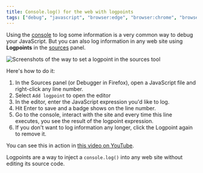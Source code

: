 ```yaml
---
title: Console.log() for the web with logpoints
tags: ["debug", "javascript", "browser:edge", "browser:chrome", "browser:firefox", "browser:safari"]
---
```

Using the [console](https://docs.microsoft.com/microsoft-edge/devtools-guide-chromium/console/) to log some information is a very common way to debug your JavaScript. But you can also log information in any web site using **Logpoints** in the [sources](https://docs.microsoft.com/microsoft-edge/devtools-guide-chromium/sources/) panel.

![Screenshots of the way to set a logpoint in the sources tool](/assets/img/use-logpoints.png)

Here's how to do it:

1. In the Sources panel (or Debugger in Firefox), open a JavaScript file and right-click any line number. 
1. Select `Add logpoint` to open the editor
1. In the editor, enter the JavaScript expression you'd like to log.
1. Hit Enter to save and a badge shows on the line number.
1. Go to the console, interact with the site and every time this line executes, you see the result of the logpoint expression.
1. If you don't want to log information any longer, click the Logpoint again to remove it.

You can see this in action in [this video on YouTube](https://www.youtube.com/watch?v=DRRezUZvZ6I).

Logpoints are a way to inject a `console.log()` into any web site without editing its source code.